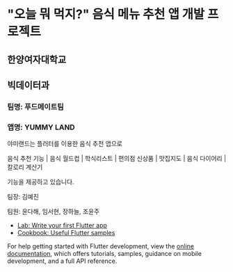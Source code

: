 # "오늘 뭐 먹지?" 음식 메뉴 추천 앱 개발 프로젝트


## 한양여자대학교
## 빅데이터과 
### 팀명: 푸드메이트팀
### 앱명: YUMMY LAND

야미랜드는 플러터를 이용한 음식 추천 앱으로

음식 추천 기능 | 음식 월드컵 | 학식리스트 | 편의점 신상품 | 맛집지도 | 음식 다이어리 | 칼로리 계산기

기능을 제공하고 있습니다.

팀장: 김예진

팀원: 윤다해, 임서현, 장하늘, 조윤주

- [Lab: Write your first Flutter app](https://docs.flutter.dev/get-started/codelab)
- [Cookbook: Useful Flutter samples](https://docs.flutter.dev/cookbook)

For help getting started with Flutter development, view the
[online documentation](https://docs.flutter.dev/), which offers tutorials,
samples, guidance on mobile development, and a full API reference.
